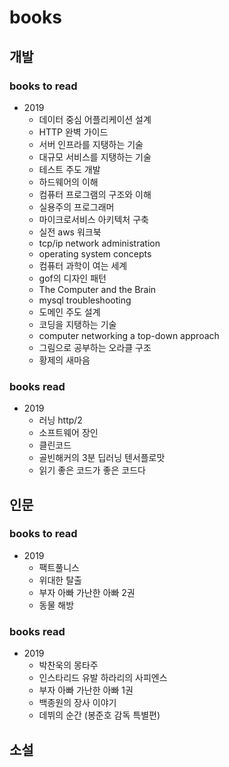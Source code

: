 # books
## 개발
### books to read
- 2019
  - 데이터 중심 어플리케이션 설계
  - HTTP 완벽 가이드
  - 서버 인프라를 지탱하는 기술
  - 대규모 서비스를 지탱하는 기술
  - 테스트 주도 개발
  - 하드웨어의 이해
  - 컴퓨터 프로그램의 구조와 이해
  - 실용주의 프로그래머
  - 마이크로서비스 아키텍처 구축
  - 실전 aws 워크북
  - tcp/ip network administration
  - operating system concepts
  - 컴퓨터 과학이 여는 세계
  - gof의 디자인 패턴
  - The Computer and the Brain
  - mysql troubleshooting
  - 도메인 주도 설계
  - 코딩을 지탱하는 기술
  - computer networking a top-down approach
  - 그림으로 공부하는 오라클 구조
  - 황제의 새마음


### books read
- 2019
  - 러닝 http/2
  - 소프트웨어 장인
  - 클린코드
  - 골빈해커의 3분 딥러닝 텐서플로맛
  - 읽기 좋은 코드가 좋은 코드다
  
## 인문
### books to read
- 2019
  - 팩트풀니스
  - 위대한 탈출
  - 부자 아빠 가난한 아빠 2권
  - 동물 해방

### books read
- 2019
  - 박찬욱의 몽타주
  - 인스타리드 유발 하라리의 사피엔스
  - 부자 아빠 가난한 아빠 1권
  - 백종원의 장사 이야기
  - 데뷔의 순간 (봉준호 감독 특별편)
## 소설
